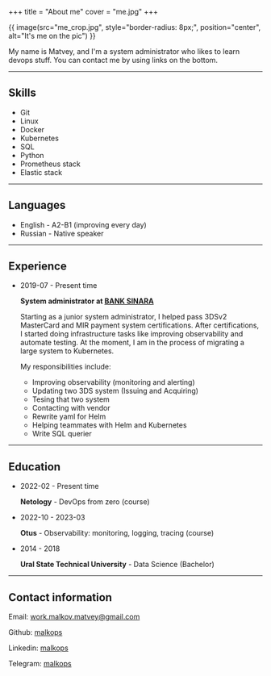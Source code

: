 +++
title = "About me"
cover = "me.jpg"
+++

{{ image(src="me_crop.jpg",
    style="border-radius: 8px;",
    position="center",
    alt="It's me on the pic") }}

My name is Matvey, and I'm a system administrator who likes to learn devops stuff.
You can contact me by using links on the bottom.

---

## Skills

* Git
* Linux
* Docker
* Kubernetes
* SQL
* Python
* Prometheus stack
* Elastic stack

---

## Languages

* English - A2-B1 (improving every day)
* Russian - Native speaker

---

## Experience

* 2019-07 - Present time

  **System administrator at [BANK SINARA](https://www.sinara-group.com/en/directions/financial-group/sinara-bank/)**

  Starting as a junior system administrator, I helped pass 3DSv2 MasterCard and MIR payment system certifications.
  After certifications, I started doing infrastructure tasks like improving observability and automate testing.
  At the moment, I am in the process of migrating a large system to Kubernetes.

  My responsibilities include:
  
  * Improving observability (monitoring and alerting)
  * Updating two 3DS system (Issuing and Acquiring)
  * Tesing that two system
  * Contacting with vendor
  * Rewrite yaml for Helm
  * Helping teammates with Helm and Kubernetes
  * Write SQL querier

---

## Education

* 2022-02 - Present time

  **Netology** - DevOps from zero (course)

* 2022-10 - 2023-03
 
  **Otus** - Observability: monitoring, logging, tracing (course)

* 2014 - 2018
 
  **Ural State Technical University** - Data Science (Bachelor)

---

## Contact information

Email: [work.malkov.matvey@gmail.com](mailto:work.malkov.matvey@gmail.com)

Github: [malkops](https://github.com/malkops)

Linkedin: [malkops](https://linkedin.com/in/malkops)

Telegram: [malkops](https://t.me/malkops)
